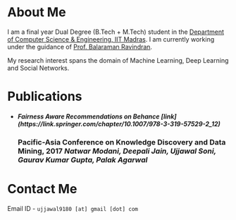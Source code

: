 # About Me

I am a final year Dual Degree (B.Tech + M.Tech) student in the [Department of Computer Science & Engineering, IIT Madras](www.cse.iitm.ac.in). I am currently working under the guidance of [Prof. Balaraman Ravindran](www.cse.iitm.ac.in/~ravi). 

My research interest spans the domain of Machine Learning, Deep Learning and Social Networks.


# Publications

- <h5><b> Fairness Aware Recommendations on Behance [link](https://link.springer.com/chapter/10.1007/978-3-319-57529-2_12) </b></h5>
  <h3> Pacific-Asia Conference on Knowledge Discovery and Data Mining, 2017
  <i> Natwar Modani, Deepali Jain, Ujjawal Soni, Gaurav Kumar Gupta, Palak Agarwal </i><h3>
  


# Contact Me
Email ID - `ujjawal9180 [at] gmail [dot] com`
